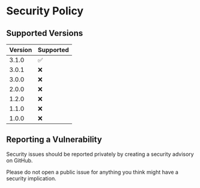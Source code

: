 # Security Policy

## Supported Versions

| Version | Supported          |
| ------- | ------------------ |
| 3.1.0   | :white_check_mark: |
| 3.0.1   | :x:                |
| 3.0.0   | :x:                |
| 2.0.0   | :x:                |
| 1.2.0   | :x:                |
| 1.1.0   | :x:                |
| 1.0.0   | :x:                |

## Reporting a Vulnerability

Security issues should be reported privately by creating a security advisory on GitHub.

Please do not open a public issue for anything you think might have a security implication.
